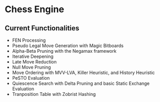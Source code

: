 # Chess Engine

## Current Functionalities
- FEN Processing
- Pseudo Legal Move Generation with Magic Bitboards
- Alpha-Beta Pruning with the Negamax framework
- Iterative Deepening
- Late Move Reduction
- Null Move Pruning
- Move Ordering with MVV-LVA, Killer Heuristic, and History Heuristic
- PeSTO Evaluation
- Quiescence Search with Delta Pruning and basic Static Exchange Evaluation
- Tranposition Table with Zobrist Hashing